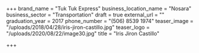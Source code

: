 +++
brand_name = "Tuk Tuk Express"
business_location_name = "Nosara"
business_sector = "Transportation"
draft = true
external_url = ""
graduation_year = 2017
phone_number = "(506) 8539 1974"
teaser_image = "/uploads/2018/04/28/iris-jiron-castillo.jpg"
teaser_logo = "/uploads/2020/08/22/image30.jpg"
title = "Iris Jiron Castillo"

+++
